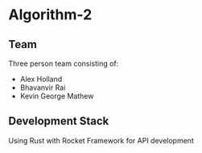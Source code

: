 # Algorithm-2

## Team

Three person team consisting of:
* Alex Holland
* Bhavanvir Rai
* Kevin George Mathew

## Development Stack

Using Rust with Rocket Framework for API development
